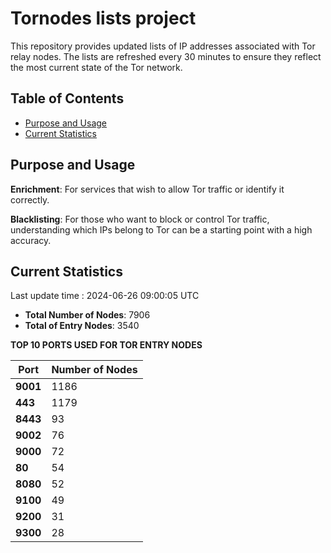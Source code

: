 # Tornodes lists project

This repository provides updated lists of IP addresses associated with Tor relay nodes. The lists are refreshed every 30 minutes to ensure they reflect the most current state of the Tor network.

## Table of Contents

- [Purpose and Usage](#purpose-and-usage)
- [Current Statistics](#current-statistics)


## Purpose and Usage

**Enrichment**: For services that wish to allow Tor traffic or identify it correctly.

**Blacklisting**: For those who want to block or control Tor traffic, understanding which IPs belong to Tor can be a starting point with a high accuracy.

## Current Statistics

Last update time : 2024-06-26 09:00:05 UTC

- **Total Number of Nodes**: 7906
- **Total of Entry Nodes**: 3540

**TOP 10 PORTS USED FOR TOR ENTRY NODES**

| **Port** | **Number of Nodes** |
|------|-----------------|
| **9001**   | 1186  |
| **443**   | 1179  |
| **8443**   | 93  |
| **9002**   | 76  |
| **9000**   | 72  |
| **80**   | 54  |
| **8080**   | 52  |
| **9100**   | 49  |
| **9200**   | 31  |
| **9300**   | 28  |

